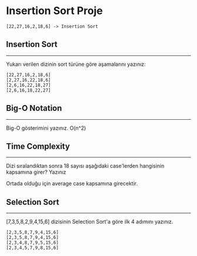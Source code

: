 # Insertion Sort Proje

``` 
[22,27,16,2,18,6] -> Insertion Sort
```

## Insertion Sort
---
Yukarı verilen dizinin sort türüne göre aşamalarını yazınız:
```
[22,27,16,2,18,6]
[2,27,16,22,18,6]
[2,6,16,22,18,27]
[2,6,16,18,22,27]
```

## Big-O Notation
---
Big-O gösterimini yazınız.
O(n^2)

## Time Complexity
---
Dizi sıralandıktan sonra 18 sayısı aşağıdaki case'lerden hangisinin kapsamına girer? Yazınız

Ortada olduğu için average case kapsamına girecektir.

## Selection Sort
---
[7,3,5,8,2,9,4,15,6] dizisinin Selection Sort'a göre ilk 4 adımını yazınız.

```
[2,3,5,8,7,9,4,15,6]
[2,3,5,8,7,9,4,15,6]
[2,3,4,8,7,9,5,15,6]
[2,3,4,5,7,9,8,15,6]
```
